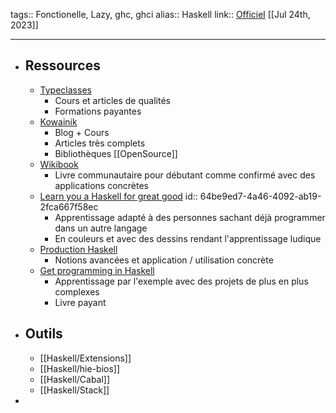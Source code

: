 tags:: Fonctionelle, Lazy, ghc, ghci
alias:: Haskell
link:: [Officiel](https://www.haskell.org/) 
[[Jul 24th, 2023]]
***

- ## Ressources
	- [Typeclasses](https://typeclasses.com/)
		- Cours et articles de qualités
		- Formations payantes
	- [Kowainik](https://kowainik.github.io/)
		- Blog + Cours
		- Articles très complets
		- Bibliothèques [[OpenSource]]
	- [Wikibook](https://en.m.wikibooks.org/wiki/Haskell)
		- Livre communautaire pour débutant comme confirmé avec des applications concrètes
	- [Learn you a Haskell for great good](http://learnyouahaskell.com/)
	  id:: 64be9ed7-4a46-4092-ab19-2fca667f58ec
		- Apprentissage adapté à des personnes sachant déjà programmer dans un autre langage
		- En couleurs et avec des dessins rendant l'apprentissage ludique
	- [Production Haskell](https://leanpub.com/production-haskell)
		- Notions avancées et application / utilisation concrète
	- [Get programming in Haskell](https://www.manning.com/books/get-programming-with-haskell)
		- Apprentissage par l'exemple avec des projets de plus en plus complexes
		- Livre payant
- ## Outils
	- [[Haskell/Extensions]]
	- [[Haskell/hie-bios]]
	- [[Haskell/Cabal]]
	- [[Haskell/Stack]]
-